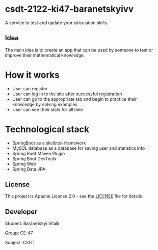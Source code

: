 # csdt-2122-ki47-baranetskyivv
A service to test and update your calculation skills.
## Idea
The main idea is to create an app that can be used by someone to test or improve their mathematical knowledge. 
# How it works
- User can register
- User can log in to the site after successful registration
- User can go to the appropriate tab and begin to practice their knowledge by solving examples
- User can see their stats for all time
# Technological stack
- SpringBoot as a skeleton framework
- MySQL database as a database for saving user and statistics info
- Spring Boot Maven Plugin
- Spring Boot DevTools
- Spring Web
- Spring Data JPA
## License
This project is Apache License 2.0 - see the [LICENSE](LICENSE) file for details
## Developer
Student: Baranetskyi Vitalii

Group: CE-47

Subject: CSDT
